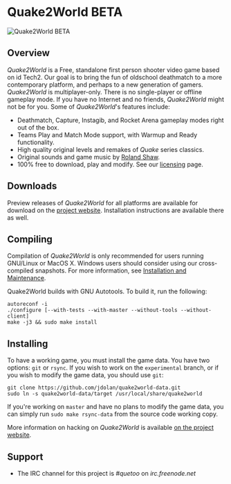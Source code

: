 # Quake2World BETA
![Quake2World BETA](http://farm8.staticflickr.com/7052/6840396962_e01802d3f9_c.jpg)

## Overview

_Quake2World_ is a Free, standalone first person shooter video game based on id Tech2. Our goal is to bring the fun of oldschool deathmatch to a more contemporary platform, and perhaps to a new generation of gamers. _Quake2World_ is multiplayer-only. There is no single-player or offline gameplay mode. If you have no Internet and no friends, _Quake2World_ might not be for you. Some of _Quake2World_'s features include:

 * Deathmatch, Capture, Instagib, and Rocket Arena gameplay modes right out of the box.
 * Teams Play and Match Mode support, with Warmup and Ready functionality.
 * High quality original levels and remakes of _Quake_ series classics.
 * Original sounds and game music by <a href="http://rolandshaw.wordpress.com/">Roland Shaw</a>.
 * 100% free to download, play and modify. See our <a href="http://quake2world.net/books/documentation/licensing">licensing</a> page.

## Downloads

Preview releases of _Quake2World_ for all platforms are available for download on the [project website](http://quake2world.net/pages/downloads). Installation instructions are available there as well.

## Compiling

Compilation of _Quake2World_ is only recommended for users running GNU/Linux or MacOS X. Windows users should consider using our cross-compiled snapshots. For more information, see [Installation and Maintenance](http://quake2world.net/books/documentation/installation-and-maintenance).

Quake2World builds with GNU Autotools. To build it, run the following:

    autoreconf -i
    ./configure [--with-tests --with-master --without-tools --without-client]
    make -j3 && sudo make install

## Installing

To have a working game, you must install the game data. You have two options: `git` or `rsync`. If you wish to work on the `experimental` branch, or if you wish to modify the game data, you should use `git`:

    git clone https://github.com/jdolan/quake2world-data.git
    sudo ln -s quake2world-data/target /usr/local/share/quake2world
    
If you're working on `master` and have no plans to modify the game data, you can simply run `sudo make rsync-data` from the source code working copy.

More information on hacking on _Quake2World_ is available [on the project website](http://quake2world.net/books/documentation/developing-and-modding).

## Support
 * The IRC channel for this project is *#quetoo* on *irc.freenode.net*
